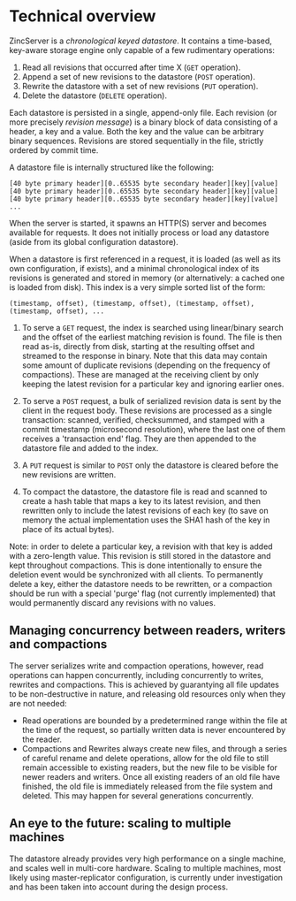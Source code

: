# Technical overview

ZincServer is a _chronological keyed datastore_. It contains a time-based, key-aware storage engine only capable of a few rudimentary operations:

1. Read all revisions that occurred after time X (`GET` operation).
2. Append a set of new revisions to the datastore (`POST` operation).
3. Rewrite the datastore with a set of new revisions (`PUT` operation).
4. Delete the datastore (`DELETE` operation).

Each datastore is persisted in a single, append-only file. Each revision (or more precisely _revision message_) is a binary block of data consisting of a header, a key and a value. Both the key and the value can be arbitrary binary sequences. Revisions are stored sequentially in the file, strictly ordered by commit time.

A datastore file is internally structured like the following:
```
[40 byte primary header][0..65535 byte secondary header][key][value]
[40 byte primary header][0..65535 byte secondary header][key][value]
[40 byte primary header][0..65535 byte secondary header][key][value]
...
```

When the server is started, it spawns an HTTP(S) server and becomes available for requests. It does not initially process or load any datastore (aside from its global configuration datastore).

When a datastore is first referenced in a request, it is loaded (as well as its own configuration, if exists), and a minimal chronological index of its revisions is generated and stored in memory (or alternatively: a cached one is loaded from disk). This index is a very simple sorted list of the form:
```
(timestamp, offset), (timestamp, offset), (timestamp, offset), (timestamp, offset), ...
```

1. To serve a `GET` request, the index is searched using linear/binary search and the offset of the earliest matching revision is found. The file is then read as-is, directly from disk, starting at the resulting offset and streamed to the response in binary. Note that this data may contain some amount of duplicate revisions (depending on the frequency of compactions). These are managed at the receiving client by only keeping the latest revision for a particular key and ignoring earlier ones.

2. To serve a `POST` request, a bulk of serialized revision data is sent by the client in the request body. These revisions are processed as a single transaction: scanned, verified, checksummed, and stamped with a commit timestamp (microsecond resolution), where the last one of them receives a 'transaction end' flag. They are then appended to the datastore file and added to the index.

3. A `PUT` request is similar to `POST` only the datastore is cleared before the new revisions are written.

4. To compact the datastore, the datastore file is read and scanned to create a hash table that maps a key to its latest revision, and then rewritten only to include the latest revisions of each key (to save on memory the actual implementation uses the SHA1 hash of the key in place of its actual bytes).

Note: in order to delete a particular key, a revision with that key is added with a zero-length value. This revision is still stored in the datastore and kept throughout compactions. This is done intentionally to ensure the deletion event would be synchronized with all clients. To permanently delete a key, either the datastore needs to be rewritten, or a compaction should be run with a special 'purge' flag (not currently implemented) that would permanently discard any revisions with no values.

## Managing concurrency between readers, writers and compactions

The server serializes write and compaction operations, however, read operations can happen concurrently, including concurrently to writes, rewrites and compactions. This is achieved by guarantying all file updates to be non-destructive in nature, and releasing old resources only when they are not needed:

* Read operations are bounded by a predetermined range within the file at the time of the request, so partially written data is never encountered by the reader.
* Compactions and Rewrites always create new files, and through a series of careful rename and delete operations, allow for the old file to still remain accessible to existing readers, but the new file to be visible for newer readers and writers. Once all existing readers of an old file have finished, the old file is immediately released from the file system and deleted. This may happen for several generations concurrently.

## An eye to the future: scaling to multiple machines

The datastore already provides very high performance on a single machine, and scales well in multi-core hardware. Scaling to multiple machines, most likely using master-replicator configuration, is currently under investigation and has been taken into account during the design process.

